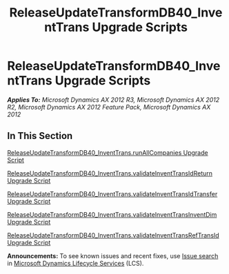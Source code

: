 ﻿---
title: ReleaseUpdateTransformDB40_InventTrans Upgrade Scripts
TOCTitle: ReleaseUpdateTransformDB40_InventTrans Upgrade Scripts
ms:assetid: 116de584-14c5-4f00-80a4-7d00a963851b
ms:mtpsurl: https://msdn.microsoft.com/en-us/library/JJ735803(v=AX.60)
ms:contentKeyID: 49706715
ms.date: 05/18/2015
mtps_version: v=AX.60
---

# ReleaseUpdateTransformDB40\_InventTrans Upgrade Scripts 


_**Applies To:** Microsoft Dynamics AX 2012 R3, Microsoft Dynamics AX 2012 R2, Microsoft Dynamics AX 2012 Feature Pack, Microsoft Dynamics AX 2012_

## In This Section

[ReleaseUpdateTransformDB40\_InventTrans.runAllCompanies Upgrade Script](releaseupdatetransformdb40-inventtrans-runallcompanies-upgrade-script.md)

[ReleaseUpdateTransformDB40\_InventTrans.validateInventTransIdReturn Upgrade Script](releaseupdatetransformdb40-inventtrans-validateinventtransidreturn-upgrade-script.md)

[ReleaseUpdateTransformDB40\_InventTrans.validateInventTransIdTransfer Upgrade Script](releaseupdatetransformdb40-inventtrans-validateinventtransidtransfer-upgrade-script.md)

[ReleaseUpdateTransformDB40\_InventTrans.validateInventTransInventDim Upgrade Script](releaseupdatetransformdb40-inventtrans-validateinventtransinventdim-upgrade-script.md)

[ReleaseUpdateTransformDB40\_InventTrans.validateInventTransRefTransId Upgrade Script](releaseupdatetransformdb40-inventtrans-validateinventtransreftransid-upgrade-script.md)

  
**Announcements:** To see known issues and recent fixes, use [Issue search](http://go.microsoft.com/fwlink/?linkid=389258) in [Microsoft Dynamics Lifecycle Services](http://go.microsoft.com/fwlink/?linkid=306505) (LCS).


